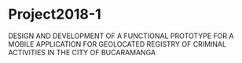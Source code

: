 # Project2018-1
DESIGN AND DEVELOPMENT OF A FUNCTIONAL PROTOTYPE FOR A MOBILE APPLICATION FOR GEOLOCATED REGISTRY OF CRIMINAL ACTIVITIES IN THE CITY OF BUCARAMANGA